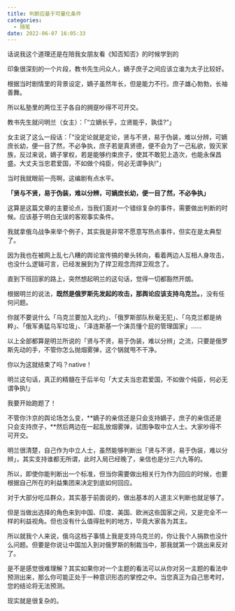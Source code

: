 ```yaml
---
title: 判断应基于可量化条件
categories:
  - 随笔
date: 2022-06-07 16:05:33
---
```

话说我这个道理还是在陪我女朋友看《知否知否》的时候学到的
<!--more-->
印象很深刻的一个片段，教书先生问众人，嫡子庶子之间应该立谁为太子比较好。

根据当时剧情里的背景设定，嫡子虽然年长，但是能力不行。庶子雄心勃勃，长袖善舞。

所以私塾里的两位王子各自的拥趸吵得不可开交。

教书先生就问明兰（女主）：「“立嫡长乎，立贤能乎，孰佳?”」

女主说了这么一段话：「“没定论就是定论，贤与不贤，易于伪装，难以分辨，可嫡庶长幼，便一目了然，不必争执，庶子若是真贤德，便不会为了一己私欲，毁灭家族，反过来说，嫡子掌权，若是能够约束庶子，使其不敢犯上造次，也能永保昌盛。大丈夫当忠君爱国，不如做个纯臣，何必无谓争执!”」

当时我就眼前一亮啊，这编剧有点水平。

**「贤与不贤，易于伪装，难以分辨，可嫡庶长幼，便一目了然，不必争执」**

这算是这篇文章的主要论点，当我们面对一个错综复杂的事件，需要做出判断的时候。应该基于明白无误的客观事实条件。

我就拿俄乌战争来举个例子，其实我是非常不愿意写热点事件，但实在是太典型了。

因为我也在被网上乱七八糟的舆论宣传搞的晕头转向，看着两边人互相人身攻击，也没什么逻辑可言，已经发展到为了捍卫观念而捍卫观念了。

直到下班回家的路上，突然想起明兰的这句话，觉得一切都豁然开朗。

根据明兰的说法，**既然是俄罗斯先发起的攻击，那舆论应该支持乌克兰。**，没有任何问题。

你就不要说什么「乌克兰要加入北约」、「俄罗斯部队秋毫无犯」、「乌克兰都是纳粹」、「俄军勇猛乌军垃圾」、「泽连斯基一个演员懂个屁的管理国家」......

以上全部都算是明兰所说的「贤与不贤，易于伪装，难以分辨」之流，只要是俄罗斯先动的手，不管你怎么抛烟雾弹，这个锅就甩不干净。

你以为这就结束了吗？native！

明兰这句话，真正的精髓在于后半句「大丈夫当忠君爱国，不如做个纯臣，何必无谓争执!」

我要开始跑题了！

不管你汴京的舆论场怎么变，**嫡子的亲信还是只会支持嫡子，庶子的亲信还是只会支持庶子，**然后两边在一起乱放烟雾弹，试图争取中立人士。大家吵得不可开交。

明兰很清楚，自己作为中立人士，虽然能够判断出「贤与不贤，易于伪装，难以分辨」，其实支持谁都无所谓，此时入局已经晚了，亲信也是分三六九等的。

所以，即使你能判断出一个标准，但当你需要做出相关行为作为回应的时候，也要根据自己所在的利益集团来决定到底如何回应。

对于大部分吃瓜群众，其实基于前面说的，做出基本的人道主义判断也就足够了。

但是当做出选择的角色来到中国、印度、美国、欧洲这些国家之间，又是完全不一样的利益视角。但也没有什么值得批判的地方，毕竟大家各为其主。

所以就我个人来说，俄乌这档子事情上我是支持乌克兰的，你让我个人捐款也没什么问题。但要是你说让中国加入到对俄罗斯的制裁当中，那我就第一个跳出来反对了。

是不是感觉很难理解？其实如果你对一个主题的看法可以从你对另一主题的看法中预测出来，那么你可能正处于一种意识形态的掌控之中。当您真正为自己思考时，您的结论将无法预测。

现实就是很复杂的。